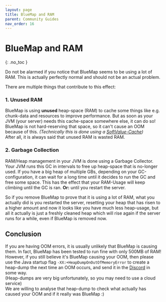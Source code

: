 ```yaml
---
layout: page
title: BlueMap and RAM
parent: Community Guides
nav_order: 16
---
```


# BlueMap and RAM
{: .no_toc }

Do not be alarmed if you notice that BlueMap seems to be using a lot of RAM.
This is actually perfectly normal and should not be an actual problem.

There are multiple things that contribute to this effect:

### 1. Unused RAM
BlueMap is using **unused** heap-space (RAM) to cache some things
like e.g. chunk-data and resources to improve performance.
But as soon as your JVM (your server) needs this cache-space somewhere else, it can do so!
BlueMap is not hard-reserving that space, so it can't cause an OOM because of this.
*(Technically this is done using a [SoftValue-Cache](<https://www.baeldung.com/java-caching-caffeine#3-reference-based-eviction>))*  
After all, it is always said that unused RAM is wasted RAM.

### 2. Garbage Collection
RAM/Heap management in your JVM is done using a Garbage Collector.
Your JVM runs this GC in intervals to free up heap-space that is no-longer used.
If you have a big heap of multiple GBs, depending on your GC-configuration,
it can wait for a long time until it decides to run the GC and free some space.
This has the effect that your RAM-Usage will keep climbing until the GC is ran.
**Or:** until you restart the server.

So if you remove BlueMap to prove that it is using a lot of RAM,
what you actually did is you restarted the server,
resetting your heap that has risen to a higher amount
and now it looks like you have much less heap-usage,
but all it actually is just a freshly cleaned heap
which will rise again if the server runs for a while,
even if BlueMap is removed now.

## Conclusion
If you are having OOM errors, it is usually unlikely that BlueMap is causing them.
In fact, BlueMap has been tested to run fine with only 500MB of RAM!  
However, if you still believe it's BlueMap causing your OOM,
then please use the Java startup flag `-XX:+HeapDumpOnOutOfMemoryError`
to create a heap-dump the next time an OOM occurs,
and send it in the [Discord](https://bluecolo.red/map-discord) in some way.  
(Heap-dumps are very big unfortunately, so you may need to use a cloud service)  
We are willing to analyse that heap-dump to check what actually has caused your OOM
and if it really was BlueMap :)

